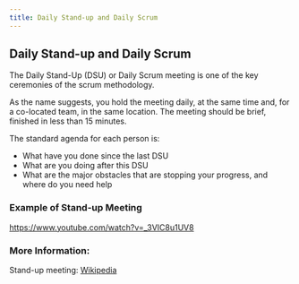 ```yaml
---
title: Daily Stand-up and Daily Scrum
---
```

## Daily Stand-up and Daily Scrum

The Daily Stand-Up (DSU) or Daily Scrum meeting is one of the key ceremonies of the scrum methodology.

As the name suggests, you hold the meeting daily, at the same time and, for a co-located team, in the same location. The meeting should be brief, finished in less than 15 minutes.

The standard agenda for each person is:
* What have you done since the last DSU
* What are you doing after this DSU
* What are the major obstacles that are stopping your progress, and where do you need help


### Example of Stand-up Meeting
https://www.youtube.com/watch?v=_3VIC8u1UV8


### More Information:
Stand-up meeting: <a href="https://en.wikipedia.org/wiki/Stand-up_meeting" target='_blank' rel='nofollow'>Wikipedia</a>
